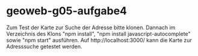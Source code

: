 # geoweb-g05-aufgabe4
Zum Test der Karte zur Suche der Adresse bitte klonen.
Dannach im Verzeichnis des Klons "npm install", "npm install javascript-autocomplete" sowie "npm start" ausführen. Auf http://localhost:3000/ kann die Karte zur Adresssuche getestet werden.
